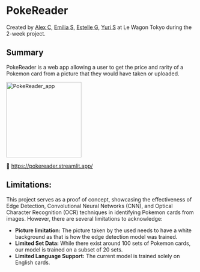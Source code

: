 # PokeReader
Created by [Alex C](https://github.com/AoesJP), [Emilia S](https://github.com/emiliasato), [Estelle G](https://github.com/EstelleGqln), [Yuri S](https://github.com/teddy8193) at Le Wagon Tokyo during the 2-week project.

## Summary
PokeReader is a web app allowing a user to get the price and rarity of a Pokemon card from a picture that they would have taken or uploaded.

<img src="PokeReader_app.png" alt="PokeReader_app" width="200"/>

🔗 https://pokereader.streamlit.app/


## Limitations:
This project serves as a proof of concept, showcasing the effectiveness of Edge Detection, Convolutional Neural Networks (CNN), and Optical Character Recognition (OCR) techniques in identifying Pokemon cards from images. However, there are several limitations to acknowledge:
- **Picture limitation:** The picture taken by the used needs to have a white background as that is how the edge detection model was trained.
- **Limited Set Data:** While there exist around 100 sets of Pokemon cards, our model is trained on a subset of 20 sets. 
- **Limited Language Support:** The current model is trained solely on English cards.


